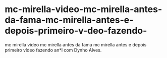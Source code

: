 # mc-mirella-video-mc-mirella-antes-da-fama-mc-mirella-antes-e-depois-primeiro-v-deo-fazendo-
mc mirella video mc mirella antes da fama mc mirella antes e depois primeiro vídeo fazendo an*l com Dynho Alves.
